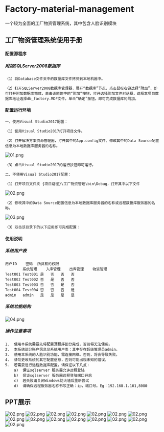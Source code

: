 # Factory-material-management
一个较为全面的工厂物资管理系统，其中包含人脸识别模块


## 工厂物资管理系统使用手册


#### 配置源程序

##### 附加SQLServer2008数据库
	
	（1）将Database文件夹中的数据库文件拷贝到本地机器中。
	
	（2）打开SQLServer2008数据库管理器，展开“数据库”节点，点击鼠标右键选择“附加”，即可打开附加数据库窗体，单击该窗体中的“附加”按钮，打开选择附加文件对话框，选择本项目数据库地址选择db_factory.MDF文件。单击“确定”按钮。即可完成数据库的附加。


#### 配置运行环境
	
	一、使用Visual Studio2017配置：
	
	（1）使用Visual Studio2017打开项目文件。
	
	（2）打开解决方案资源管理器，打开其中的App.config文件。修改其中的Data Source配置信息为本地数据库服务器的名称。
	
![01.png](https://github.com/kleinlsl/Factory-material-management/blob/master/image/doc/01.png)
 
	（3）点击Visual Studio2017的运行按钮即可运行。

	二、不使用Visual Studio2017配置：
	
	（1）打开项目文件夹 {项目路径}\工厂物资管理\bin\Debug，打开其中以下文件
![02.png](https://github.com/kleinlsl/Factory-material-management/blob/master/image/doc/02.png)
	
	（2）修改其中的Data Source配置信息为本地数据库服务器的名称或远程数据库服务器的名称。
![03.png](https://github.com/kleinlsl/Factory-material-management/blob/master/image/doc/01.png)
	
	（3）双击该目录下的以下应用即可完成配置：
 
#### 使用说明

##### 系统用户表

	用户ID	密码	所具有的权限
			系统管理	入库管理	出库管理	物资管理
	Test001	Test001	是	否	否	否
	Test002	Test002	否	是	否	否
	Test003	Test003	否	否	是	否
	Test004	Test004	否	否	否	是
	admin	admin	是	是	是	是



##### 系统功能结构

![04.png](https://github.com/kleinlsl/Factory-material-management/blob/master/image/doc/03.png)
 
##### 操作注意事项
	1.	使用本系统需要先将配置源程序部分完成，否则将无法使用。
	2.	本系统部分账户信息见系统用户表：其中存在超级管理员admin。
	3.	使用本系统的人脸识别功能，需连接网络。否则，将会导致失败。
	4.	请勿更改系统的其它配置信息，否则可能出现未知的错误。
	5.	若需要进行远程数据库配置，请保证以下几点：
		a)	保证sqlserver 服务器允许远程登陆
		b)	保证sqlserver 服务器远程登陆端口开启
		c)	若失败请关闭Windows防火墙后重新尝试
		d)	请确保远程服务器名称书写正确：ip，端口号。Eg：192.168.1.101,8080



## PPT展示
![02.png](https://github.com/kleinlsl/Factory-material-management/blob/master/image/ppt/%E5%B9%BB%E7%81%AF%E7%89%871.JPG)
![02.png](https://github.com/kleinlsl/Factory-material-management/blob/master/image/ppt/%E5%B9%BB%E7%81%AF%E7%89%872.JPG)
![02.png](https://github.com/kleinlsl/Factory-material-management/blob/master/image/ppt/%E5%B9%BB%E7%81%AF%E7%89%873.JPG)
![02.png](https://github.com/kleinlsl/Factory-material-management/blob/master/image/ppt/%E5%B9%BB%E7%81%AF%E7%89%874.JPG)
![02.png](https://github.com/kleinlsl/Factory-material-management/blob/master/image/ppt/%E5%B9%BB%E7%81%AF%E7%89%875.JPG)
![02.png](https://github.com/kleinlsl/Factory-material-management/blob/master/image/ppt/%E5%B9%BB%E7%81%AF%E7%89%876.JPG)
![02.png](https://github.com/kleinlsl/Factory-material-management/blob/master/image/ppt/%E5%B9%BB%E7%81%AF%E7%89%877.JPG)
![02.png](https://github.com/kleinlsl/Factory-material-management/blob/master/image/ppt/%E5%B9%BB%E7%81%AF%E7%89%878.JPG)
![02.png](https://github.com/kleinlsl/Factory-material-management/blob/master/image/ppt/%E5%B9%BB%E7%81%AF%E7%89%879.JPG)
![02.png](https://github.com/kleinlsl/Factory-material-management/blob/master/image/ppt/%E5%B9%BB%E7%81%AF%E7%89%8710.JPG)
![02.png](https://github.com/kleinlsl/Factory-material-management/blob/master/image/ppt/%E5%B9%BB%E7%81%AF%E7%89%8711.JPG)
![02.png](https://github.com/kleinlsl/Factory-material-management/blob/master/image/ppt/%E5%B9%BB%E7%81%AF%E7%89%8712.JPG)
![02.png](https://github.com/kleinlsl/Factory-material-management/blob/master/image/ppt/%E5%B9%BB%E7%81%AF%E7%89%8713.JPG)
![02.png](https://github.com/kleinlsl/Factory-material-management/blob/master/image/ppt/%E5%B9%BB%E7%81%AF%E7%89%8714.JPG)
![02.png](https://github.com/kleinlsl/Factory-material-management/blob/master/image/ppt/%E5%B9%BB%E7%81%AF%E7%89%8715.JPG)
